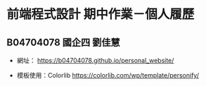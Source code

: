 # 前端程式設計 期中作業－個人履歷
## B04704078 國企四 劉佳慧

* 網址：
https://b04704078.github.io/personal_website/

* 模板使用：Colorlib
https://colorlib.com/wp/template/personify/
